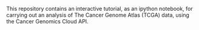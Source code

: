 This repository contains an interactive tutorial, as an ipython notebook, for carrying out an analysis of The Cancer Genome Atlas (TCGA) data, using the Cancer Genomics Cloud API.
